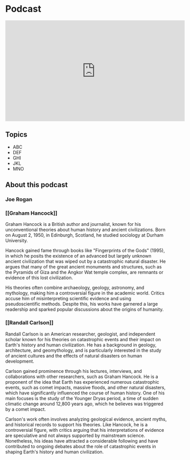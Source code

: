 # Podcast
<iframe width="560" height="315" src="https://www.youtube.com/embed/EGJ1hyYmmTc?si=0s6xMP9TNXGpdF1t" title="YouTube video player" frameborder="0" allow="accelerometer; autoplay; clipboard-write; encrypted-media; gyroscope; picture-in-picture; web-share" referrerpolicy="strict-origin-when-cross-origin" allowfullscreen></iframe>

## Topics

- ABC
- DEF
- GHI
- JKL
- MNO

## About this podcast

### Joe Rogan

### [[Graham Hancock]]

Graham Hancock is a British author and journalist, known for his unconventional theories about human history and ancient civilizations. Born on August 2, 1950, in Edinburgh, Scotland, he studied sociology at Durham University.

Hancock gained fame through books like "Fingerprints of the Gods" (1995), in which he posits the existence of an advanced but largely unknown ancient civilization that was wiped out by a catastrophic natural disaster. He argues that many of the great ancient monuments and structures, such as the Pyramids of Giza and the Angkor Wat temple complex, are remnants or evidence of this lost civilization.

His theories often combine archaeology, geology, astronomy, and mythology, making him a controversial figure in the academic world. Critics accuse him of misinterpreting scientific evidence and using pseudoscientific methods. Despite this, his works have garnered a large readership and sparked popular discussions about the origins of humanity.

### [[Randall Carlson]]

Randall Carlson is an American researcher, geologist, and independent scholar known for his theories on catastrophic events and their impact on Earth's history and human civilization. He has a background in geology, architecture, and geomythology, and is particularly interested in the study of ancient cultures and the effects of natural disasters on human development.

Carlson gained prominence through his lectures, interviews, and collaborations with other researchers, such as Graham Hancock. He is a proponent of the idea that Earth has experienced numerous catastrophic events, such as comet impacts, massive floods, and other natural disasters, which have significantly influenced the course of human history. One of his main focuses is the study of the Younger Dryas period, a time of sudden climatic change around 12,800 years ago, which he believes was triggered by a comet impact.

Carlson's work often involves analyzing geological evidence, ancient myths, and historical records to support his theories. Like Hancock, he is a controversial figure, with critics arguing that his interpretations of evidence are speculative and not always supported by mainstream science. Nonetheless, his ideas have attracted a considerable following and have contributed to ongoing debates about the role of catastrophic events in shaping Earth's history and human civilization.
